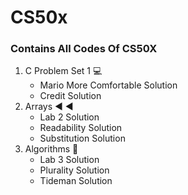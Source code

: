 # CS50x 
### Contains All Codes Of CS50X 
1. C Problem Set 1 💻
   - Mario More Comfortable Solution
   - Credit Solution
2. Arrays ◀️ ◀️
   - Lab 2 Solution
   - Readability Solution
   - Substitution Solution
3. Algorithms 🤖
   - Lab 3 Solution
   -  Plurality Solution
   - Tideman Solution
